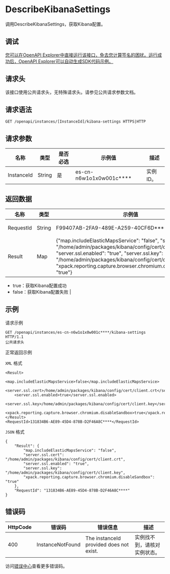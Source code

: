 # DescribeKibanaSettings

调用DescribeKibanaSettings，获取Kibana配置。

## 调试

[您可以在OpenAPI Explorer中直接运行该接口，免去您计算签名的困扰。运行成功后，OpenAPI Explorer可以自动生成SDK代码示例。](https://api.aliyun.com/#product=elasticsearch&api=DescribeKibanaSettings&type=ROA&version=2017-06-13)

## 请求头

该接口使用公共请求头，无特殊请求头。请参见公共请求参数文档。

## 请求语法

```
GET /openapi/instances/[InstanceId]/kibana-settings HTTPS|HTTP
```

## 请求参数

|名称|类型|是否必选|示例值|描述|
|--|--|----|---|--|
|InstanceId|String|是|es-cn-n6w1o1x0w001c\*\*\*\*|实例ID。 |

## 返回数据

|名称|类型|示例值|描述|
|--|--|---|--|
|RequestId|String|F99407AB-2FA9-489E-A259-40CF6D\*\*\*\*\*|请求ID。 |
|Result|Map|\{"map.includeElasticMapsService": "false", "server.ssl.cert": "/home/admin/packages/kibana/config/cert/client.crt", "server.ssl.enabled": "true", "server.ssl.key": "/home/admin/packages/kibana/config/cert/client.key", "xpack.reporting.capture.browser.chromium.disableSandbox": "true"\}|返回结果：

 -   true：获取Kibana配置成功
-   false：获取Kibana配置失败 |

## 示例

请求示例

```
GET /openapi/instances/es-cn-n6w1o1x0w001c****/kibana-settings HTTP/1.1
公共请求头
```

正常返回示例

`XML` 格式

```
<Result>
    <map.includeElasticMapsService>false</map.includeElasticMapsService>
    <server.ssl.cert>/home/admin/packages/kibana/config/cert/client.crt</server.ssl.cert>
    <server.ssl.enabled>true</server.ssl.enabled>
    <server.ssl.key>/home/admin/packages/kibana/config/cert/client.key</server.ssl.key>
    <xpack.reporting.capture.browser.chromium.disableSandbox>true</xpack.reporting.capture.browser.chromium.disableSandbox>
</Result>
<RequestId>131834B6-AE89-45D4-878B-D2F46A8C****</RequestId>
```

`JSON` 格式

```
{
	"Result": {
		"map.includeElasticMapsService": "false",
		"server.ssl.cert": "/home/admin/packages/kibana/config/cert/client.crt",
		"server.ssl.enabled": "true",
		"server.ssl.key": "/home/admin/packages/kibana/config/cert/client.key",
		"xpack.reporting.capture.browser.chromium.disableSandbox": "true"
	},
	"RequestId": "131834B6-AE89-45D4-878B-D2F46A8C****"
}
```

## 错误码

|HttpCode|错误码|错误信息|描述|
|--------|---|----|--|
|400|InstanceNotFound|The instanceId provided does not exist.|实例找不到，请核对实例状态。|

访问[错误中心](https://error-center.alibabacloud.com/status/product/elasticsearch)查看更多错误码。

